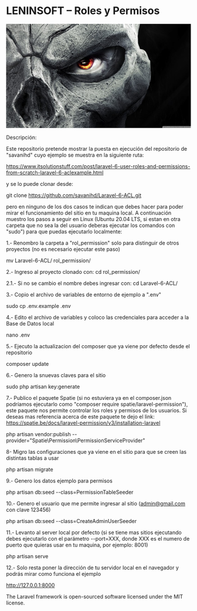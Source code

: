 # LENINSOFT – Roles y Permisos

![lenisnoft](leninsoft.jpg "lenisnoft")

Descripción:

Este repositorio pretende mostrar la puesta en ejecución del repositorio de "savanihd" cuyo ejemplo se muestra en la siguiente ruta:

https://www.itsolutionstuff.com/post/laravel-6-user-roles-and-permissions-from-scratch-laravel-6-aclexample.html 

y se lo puede clonar desde:

git clone https://github.com/savanihd/Laravel-6-ACL.git

pero en ninguno de los dos casos te indican que debes hacer para poder mirar el funcionamiento del sitio en tu maquina local. A continuación muestro los pasos a seguir en Linux (Ubuntu 20.04 LTS, si estan en otra carpeta que no sea la del usuario deberas ejecutar los comandos con "sudo") para que puedas ejecutarlo localmente:

1.- Renombro la carpeta a "rol_permission" solo para distinguir de otros proyectos (no es necesario ejecutar este paso)

mv Laravel-6-ACL/ rol_permission/

2.- Ingreso al proyecto clonado con: cd rol_permission/ 

2.1.- Si no se cambio el nombre debes ingresar con: cd Laravel-6-ACL/

3.- Copio el archivo de variables de entorno de ejemplo a ".env" 

sudo cp .env.example .env

4.- Edito el archivo de variables y coloco las credenciales para acceder a la Base de Datos local

nano .env

5.- Ejecuto la actualizacion del composer que ya viene por defecto desde el repositorio

composer update

6.- Genero la snuevas claves para el sitio

sudo php artisan key:generate

7.- Publico el paquete Spatie (si no estuviera ya en el composer.json podríamos ejecutarlo como "composer require spatie/laravel-permission"), este paquete nos permite controlar los roles y permisos de los usuarios. Si deseas mas referencia acerca de este paquete te dejo el link: https://spatie.be/docs/laravel-permission/v3/installation-laravel

php artisan vendor:publish --provider="Spatie\Permission\PermissionServiceProvider"

8- Migro las configuraciones que ya viene en el sitio para que se creen las distintas tablas a usar

php artisan migrate

9.- Genero los datos ejemplo para permisos

php artisan db:seed --class=PermissionTableSeeder

10.- Genero el usuario que me permite ingresar al sitio (admin@gmail.com con clave 123456)

php artisan db:seed --class=CreateAdminUserSeeder

11.- Levanto al server local por defecto (si se tiene mas sitios ejecutando debes ejecutarlo con el parámetro --port=XXX, donde XXX es el numero de puerto que quieras usar en tu maquina, por ejemplo: 8001)

php artisan serve

12.- Solo resta poner la dirección de tu servidor local en el navegador y podrás mirar como funciona el ejemplo

http://127.0.0.1:8000


The Laravel framework is open-sourced software licensed under the MIT license.
